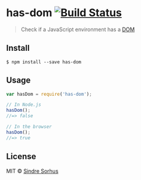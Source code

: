 # has-dom [![Build Status](https://travis-ci.org/sindresorhus/has-dom.svg?branch=master)](https://travis-ci.org/sindresorhus/has-dom)

> Check if a JavaScript environment has a [DOM](http://en.wikipedia.org/wiki/Document_Object_Model)


## Install

```
$ npm install --save has-dom
```


## Usage

```js
var hasDom = require('has-dom');

// In Node.js
hasDom();
//=> false

// In the browser
hasDom();
//=> true
```


## License

MIT © [Sindre Sorhus](http://sindresorhus.com)
